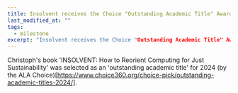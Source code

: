 ```yaml
---
title: Insolvent receives the Choice "Outstanding Academic Title" Award. 
last_modified_at: ""
tags: 
  - milestone
excerpt: "Insolvent receives the Choice "Outstanding Academic Title" Award, see full post for details."
---
```


Christoph's book 'INSOLVENT: How to Reorient Computing for Just Sustainability' 
was selected as an 'outstanding academic title' for 2024 (by the ALA Choice)[https://www.choice360.org/choice-pick/outstanding-academic-titles-2024/]. 

